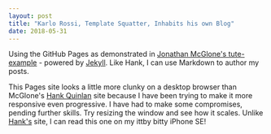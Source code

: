 ```yaml
---
layout: post
title: "Karlo Rossi, Template Squatter, Inhabits his own Blog"
date: 2018-05-31
---
```


Using the GitHub Pages as demonstrated in [Jonathan McGlone's tute-example](https://github.com/hankquinlan/hankquinlan.github.io) - powered by [Jekyll](http://jekyllrb.com). Like Hank, I can use Markdown to author my posts.  

This Pages site looks a little more clunky on a desktop browser than McGlone's [Hank Quinlan](https://hankquinlan.github.io) site because I have been trying to make it more responsive even progressive. I have had to make some compromises, pending further skills. Try resizing the window and see how it scales. Unlike [Hank's](https://hankquinlan.github.io) site, I can read this one on my ittby bitty iPhone SE! 
